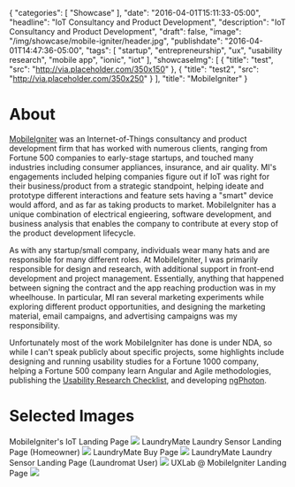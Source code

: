 {
   "categories": [
      "Showcase"
   ],
   "date": "2016-04-01T15:11:33-05:00",
   "headline": "IoT Consultancy and Product Development",
   "description": "IoT Consultancy and Product Development",
   "draft": false,
   "image": "/img/showcase/mobile-igniter/header.jpg",
   "publishdate": "2016-04-01T14:47:36-05:00",
   "tags": [
      "startup",
      "entrepreneurship",
      "ux",
      "usability research",
      "mobile app",
      "ionic",
      "iot"
   ],
   "showcaseImg": [
     {
       "title": "test",
       "src": "http://via.placeholder.com/350x150"
     },
     {
       "title": "test2",
       "src": "http://via.placeholder.com/350x250"
     }
   ],
   "title": "MobileIgniter"
}

# About

<a href="https://mobileigniter.com">MobileIgniter</a> was an Internet-of-Things consultancy and product development firm that has worked with numerous clients, ranging from Fortune 500 companies to early-stage startups, and touched many industries including consumer appliances, insurance, and air quality. MI's engagements included helping companies figure out if IoT was right for their business/product from a strategic standpoint, helping ideate and prototype different interactions and feature sets having a "smart" device would afford, and as far as taking products to market. MobileIgniter has a unique combination of electrical engieering, software development, and business analysis that enables the company to contribute at every stop of the product development lifecycle.

As with any startup/small company, individuals wear many hats and are responsible for many different roles. At MobileIgniter, I was primarily responsible for design and research, with additional support in front-end development and project management. Essentially, anything that happened between signing the contract and the app reaching production was in my wheelhouse. In particular, MI ran several marketing experiments while exploring different product opportunities, and designing the marketing material, email campaigns, and advertising campaigns was my responsibility.

Unfortunately most of the work MobileIgniter has done is under NDA, so while I can't speak publicly about specific projects, some highlights include designing and running usability studies for a Fortune 1000 company, helping a Fortune 500 company learn Angular and Agile methodologies, publishing the <a href="http://www.slideshare.net/mi-tim/usability-research-checklist-58988252/mi-tim/usability-research-checklist-58988252">Usability Research Checklist</a>, and developing <a href="https://github.com/MobileIgniter/ng-photon">ngPhoton</a>.

# Selected Images

MobileIgniter's IoT Landing Page
<img src="/img/showcase/mobile-igniter/iot-desktop.png" />
LaundryMate Laundry Sensor Landing Page (Homeowner)
<img src="/img/showcase/mobile-igniter/laundrymate-personal-desktop.png" />
LaundryMate Buy Page
<img src="/img/showcase/mobile-igniter/laundrymate-buy-mobile.png" />
LaundryMate Laundry Sensor Landing Page (Laundromat User)
<img src="/img/showcase/mobile-igniter/laundrymate-laundromat-desktop.png" />
UXLab @ MobileIgniter Landing Page
<img src="/img/showcase/mobile-igniter/uxlab-small-desktop.png" />
